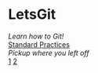 # LetsGit
*Learn how to Git!*  
[Standard Practices](StandardPractices.md "... on AskAnEditor")  
*Pickup where you left off*  
[1](#Learn-to-Link "Learn to Link") [2](SomeFormatting.md "Basic Formatting")  
